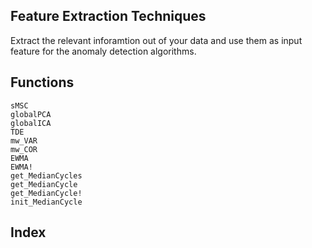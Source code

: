 ## Feature Extraction Techniques

Extract the relevant inforamtion out of your data and use them as input feature for the anomaly detection algorithms.

## Functions

```@docs
sMSC
globalPCA
globalICA
TDE
mw_VAR
mw_COR
EWMA
EWMA!
get_MedianCycles
get_MedianCycle
get_MedianCycle!
init_MedianCycle
```

## Index
```@index
```